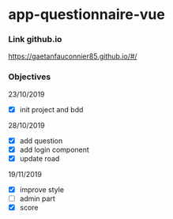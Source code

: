 # app-questionnaire-vue

### Link github.io
https://gaetanfauconnier85.github.io/#/

### Objectives

23/10/2019
- [x] init project and bdd 

28/10/2019
- [x] add question
- [x] add login component 
- [x] update road

19/11/2019
- [x] improve style
- [ ] admin part
- [x] score
